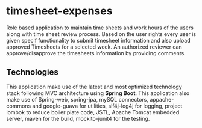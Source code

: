 # timesheet-expenses
Role based application to maintain time sheets and work hours of the users along with time sheet review process. 
Based on the user rights every user is given specif functionality to submit timesheet information and also upload approved Timesheets
 for a selected week. An authorized reviewer can approve/disapprove the timesheets information by providing comments.

## Technologies
This application make use of the latest and most optimized technology stack following MVC architecture using <b>Spring Boot</b>.
This application also make use of Spring-web, spring-jpa, mySQL connectors, appache-commons and google-guava for utilities,
 slf4j-log4j for logging, project lombok to reduce boiler plate code, JSTL, Apache Tomcat embedded server,  maven for the build, mockito-junit4 for the testing.

